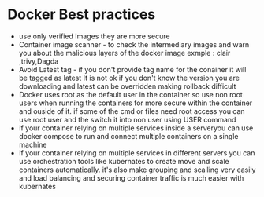 # Docker Best practices
* use only verified Images they are more secure
* Container image scanner - to check the intermediary images and warn you about the malicious layers
of the docker image exmple : clair ,trivy,Dagda
* Avoid Latest tag - if you don't provide tag name for the conainer it will be tagged as latest
It is not ok if you don't know the version you are downloading and latest can be overridden making rollback difficult
* Docker uses root as the default user in the container so use non root users when running the containers for more secure within the container and ouside of it.
if some of the cmd or files need root access you can use root user and the switch it into non user using USER command
* if your container relying on multiple services inside a serveryou can use docker compose to run and connect multiple containers on a single machine
* if your container relying on multiple services in different servers you can use orchestration tools like kubernates to create move and scale containers automatically. it's also make grouping and scalling very easily and load balancing and securing container traffic is much easier with kubernates
